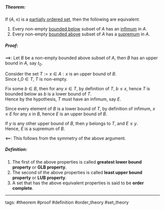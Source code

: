 ##### Theorem:

If $(A,\leq)$ is a [partially ordered set](partially%20ordered%20set.md), then the following are equivalent:

1. Every non-empty [bounded below](bounded%20sets.md) subset of $A$ has an [infimum](infimum%20and%20supremum%20of%20a%20subset.md) in $A$.
1. Every non-empty [bounded above](bounded%20sets.md) subset of $A$ has a [supremum](infimum%20and%20supremum%20of%20a%20subset.md) in $A$.

##### Proof:

$\implies$: Let $B$ be a non-empty bounded above subset of $A$, then $B$ has an upper bound in $A$, say $t_0$.

Consider the set $T:={x\in A:x \text{ is an upper bound of }B}$.  
Since $t\_{0}\in T$, $T$ is non-empty.

Fix some $b\in B$, then for any $x\in T$, by definition of $T$, $b\leq x$, hence $T$ is bounded below as $b$ is a lower bound of $T$.  
Hence by the hypothesis, $T$ must have an infimum, say $E$.

Since every element of $B$ is a lower bound of $T$, by definition of infimum, $x\leq E$ for any $x$ in $B$, hence $E$ is an upper bound of $B$.

If $y$ is any other upper bound of $B$, then $y$ belongs to $T$, and $E\leq y$.  
Hence, $E$ is a supremum of $B$.

$\impliedby$: This follows from the symmetry of the above argument.

##### Definition:

1. The first of the above properties is called **greatest lower bound property** or **GLB property**.
1. The second of the above properties is called **least upper bound property** or **LUB property**.
1. A set that has the above equivalent properties is said to be **order complete**.

---

tags: #theorem #proof #definition #order_theory #set_theory 
